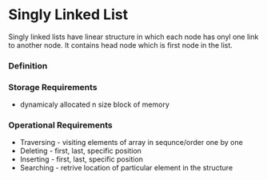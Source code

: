 # Singly Linked List

Singly linked lists have linear structure in which each node has onyl one link to another node.
It contains head node which is first node in the list.

### Definition

### Storage Requirements

- dynamicaly allocated n size block of memory

### Operational Requirements

- Traversing - visiting elements of array in sequnce/order one by one
- Deleting - first, last, specific position
- Inserting - first, last, specific position
- Searching - retrive location of particular element in the structure
